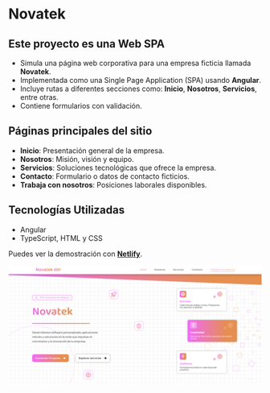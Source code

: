 # Novatek

## Este proyecto es una Web SPA

- Simula una página web corporativa para una empresa ficticia llamada **Novatek**.
- Implementada como una Single Page Application (SPA) usando **Angular**.
- Incluye rutas a diferentes secciones como: **Inicio**, **Nosotros**, **Servicios**, entre otras.
- Contiene formularios con validación.

## Páginas principales del sitio

- **Inicio**: Presentación general de la empresa.
- **Nosotros**: Misión, visión y equipo.
- **Servicios**: Soluciones tecnológicas que ofrece la empresa.
- **Contacto**: Formulario o datos de contacto ficticios.
- **Trabaja con nosotros**: Posiciones laborales disponibles.

## Tecnologías Utilizadas

- Angular
- TypeScript, HTML y CSS

Puedes ver la demostración con **[Netlify](https://Novatek.netlify.app/)**.

<div id="header" align="center">
    <img src="./public/novatek-img.png" alt="Captura de pantalla del sitio Novatek">
</div>